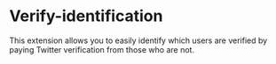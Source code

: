 # Verify-identification
This extension allows you to easily identify which users are verified by paying Twitter verification from those who are not.
